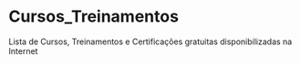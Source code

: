 # Cursos_Treinamentos
Lista de Cursos, Treinamentos e Certificações gratuitas disponibilizadas na Internet

